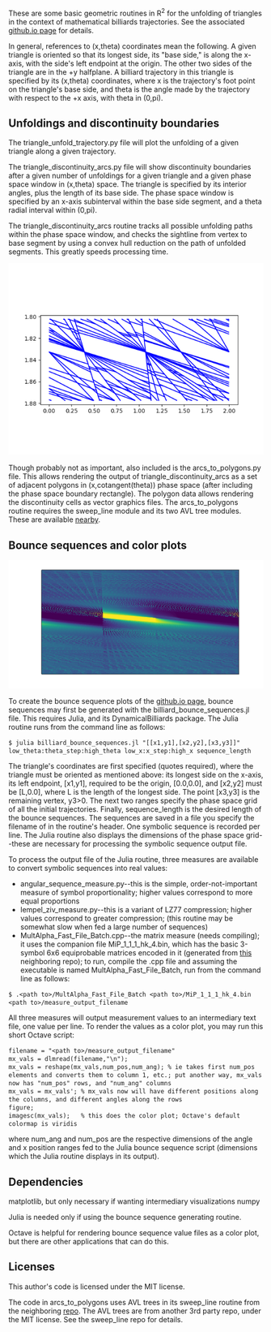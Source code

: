 These are some basic geometric routines in R<sup>2</sup> for the unfolding of triangles in the context of mathematical billiards trajectories. See the associated [github.io page](link) for details.

In general, references to (x,theta) coordinates mean the following. A given triangle is oriented so that its longest side, its "base side," is along the x-axis, with the side's left endpoint at the origin. The other two sides of the triangle are in the +y halfplane. A billiard trajectory in this triangle is specified by its (x,theta) coordinates, where x is the trajectory's foot point on the triangle's base side, and theta is the angle made by the trajectory with respect to the +x axis, with theta in (0,pi).


## Unfoldings and discontinuity boundaries

The triangle_unfold_trajectory.py file will plot the unfolding of a given triangle along a given trajectory.

The triangle_discontinuity_arcs.py file will show discontinuity boundaries after a given number of unfoldings for a given triangle and a given phase space window in (x,theta) space. The triangle is specified by its interior angles, plus the length of its base side. The phase space window is specified by an x-axis subinterval within the base side segment, and a theta radial interval within (0,pi).

The triangle_discontinuity_arcs routine tracks all possible unfolding paths within the phase space window, and checks the sightline from vertex to base segment by using a convex hull reduction on the path of unfolded segments. This greatly speeds processing time.

![closeup of discontinuity boundary cells for unfolding of 3,4,5 triangle](https://github.com/tmwine/mathematical_billiards/blob/main/images/3_4_5_closeup.png?raw=true)

Though probably not as important, also included is the arcs_to_polygons.py file. This allows rendering the output of triangle_discontinuity_arcs as a set of adjacent polygons in (x,cotangent(theta)) phase space (after including the phase space boundary rectangle). The polygon data allows rendering the discontinuity cells as vector graphics files. The arcs_to_polygons routine requires the sweep_line module and its two AVL tree modules. These are available [nearby](https://github.com/tmwine/proximal_BentleyOttmann_variation).


## Bounce sequences and color plots

![closeup of 1,2,7 triangle, near angle pi/2](https://github.com/tmwine/mathematical_billiards/blob/main/images/1_2_7_closeup_4.png?raw=true)

To create the bounce sequence plots of the [github.io page](link), bounce sequences may first be generated with the billiard_bounce_sequences.jl file. This requires Julia, and its DynamicalBilliards package. The Julia routine runs from the command line as follows:
```
$ julia billiard_bounce_sequences.jl "[[x1,y1],[x2,y2],[x3,y3]]" low_theta:theta_step:high_theta low_x:x_step:high_x sequence_length
```
The triangle's coordinates are first specified (quotes required), where the triangle must be oriented as mentioned above: its longest side on the x-axis, its left endpoint, [x1,y1], required to be the origin, [0.0,0.0], and [x2,y2] must be [L,0.0], where L is the length of the longest side. The point [x3,y3] is the remaining vertex, y3>0. The next two ranges specify the phase space grid of all the initial trajectories. Finally, sequence_length is the desired length of the bounce sequences. The sequences are saved in a file you specify the filename of in the routine's header. One symbolic sequence is recorded per line. The Julia routine also displays the dimensions of the phase space grid--these are necessary for processing the symbolic sequence output file.

To process the output file of the Julia routine, three measures are available to convert symbolic sequences into real values:
- angular_sequence_measure.py--this is the simple, order-not-important measure of symbol proportionality; higher values correspond to more equal proportions
- lempel_ziv_measure.py--this is a variant of LZ77 compression; higher values correspond to greater compression; (this routine may be somewhat slow when fed a large number of sequences)
- MultAlpha_Fast_File_Batch.cpp--the matrix measure (needs compiling); it uses the companion file MiP_1_1_1_hk_4.bin, which has the basic 3-symbol 6x6 equiprobable matrices encoded in it (generated from [this](https://github.com/tmwine/matrix-sequence-regularity) neighboring repo); to run, compile the .cpp file and assuming the executable is named MultAlpha_Fast_File_Batch, run from the command line as follows:
```
$ .<path to>/MultAlpha_Fast_File_Batch <path to>/MiP_1_1_1_hk_4.bin <path to>/measure_output_filename
```

All three measures will output measurement values to an intermediary text file, one value per line. To render the values as a color plot, you may run this short Octave script:
```
filename = "<path to>/measure_output_filename"
mx_vals = dlmread(filename,"\n");
mx_vals = reshape(mx_vals,num_pos,num_ang); % ie takes first num_pos elements and converts them to column 1, etc.; put another way, mx_vals now has "num_pos" rows, and "num_ang" columns
mx_vals = mx_vals';	% mx_vals now will have different positions along the columns, and different angles along the rows
figure;
imagesc(mx_vals);	% this does the color plot; Octave's default colormap is viridis
```
where num_ang and num_pos are the respective dimensions of the angle and x position ranges fed to the Julia bounce sequence script (dimensions which the Julia routine displays in its output).


## Dependencies

matplotlib, but only necessary if wanting intermediary visualizations
numpy

Julia is needed only if using the bounce sequence generating routine.

Octave is helpful for rendering bounce sequence value files as a color plot, but there are other applications that can do this.


## Licenses

This author's code is licensed under the MIT license.

The code in arcs_to_polygons uses AVL trees in its sweep_line routine from the neighboring [repo](https://github.com/tmwine/proximal_BentleyOttmann_variation). The AVL trees are from another 3rd party repo, under the MIT license. See the sweep_line repo for details.



